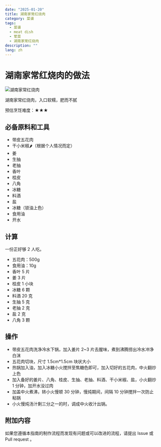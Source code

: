 ```yaml
---
date: "2025-01-20"
title: 湖南家常红烧肉
category: 菜谱
tags:
  - 菜谱
  - meat dish
  - 荤菜
  - 湖南家常红烧肉
description: ""
lang: zh
---
```


# 湖南家常红烧肉的做法

![湖南家常红烧肉](./湖南家常红烧肉.jpeg)

湖南家常红烧肉，入口软糯，肥而不腻

预估烹饪难度：★★★

## 必备原料和工具

- 带皮五花肉
- 干小米椒🌶（根据个人情况而定）
- 姜
- 生抽
- 老抽
- 香叶
- 桂皮
- 八角
- 冰糖
- 料酒
- 盐
- 冰糖（锁油上色）
- 食用油
- 开水

## 计算

一份正好够 2 人吃。

- 五花肉：500g
- 食用油：10g
- 香叶 5 片
- 姜 3 片
- 桂皮 1 小块
- 冰糖 6 颗
- 料酒 20 克
- 生抽 5 克
- 老抽 2 克
- 盐 2 克
- 八角 3 颗

## 操作

* 带皮五花肉洗净冷水下锅，加入姜片 2~3 片去腥味，煮到沸腾捞出冷水冲净白沫
* 五花肉切块，尺寸 1.5cm*1.5cm 块状大小
* 热锅加入油，加入冰糖小火搅拌至焦糖色即可，加入切好的五花肉，中火翻炒上色
* 加入备好的姜片、八角、桂皮、生抽、老抽、料酒、干小米椒、盐，小火翻炒 1 分钟，加开水没过肉
* 加盖中火煮沸，转小火慢顿 30 分钟，慢炖期间，间隔 10 分钟搅拌一次防止粘锅
* 小火慢炖汤汁剩三分之一的时，调成中火收汁出锅。

## 附加内容

如果您遵循本指南的制作流程而发现有问题或可以改进的流程，请提出 Issue 或 Pull request 。
